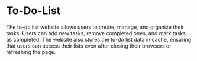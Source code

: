 # To-Do-List
The to-do list website allows users to create, manage, and organize their tasks. Users can add new tasks, remove completed ones, and mark tasks as completed. The website also stores the to-do list data in cache, ensuring that users can access their lists even after closing their browsers or refreshing the page.
